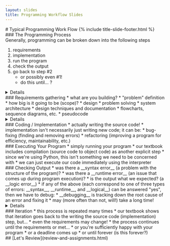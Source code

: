 ```yaml
---
layout: slides
title: Programming Workflow Slides
---
```

<section markdown="block" class="title-slide">
#  Typical Programming Work Flow
{% include title-slide-footer.html %}
</section>

<section markdown="block">
###  The Programming Process
<aside>Generally, programming can be broken down into the following steps</aside>

1. requirements
2. implementation
3. run the program
4. check the output
5. go back to step #2
	* or possibly even #1!
	* do this until... ?

<details markdown="block">
INFO - reconstruct diagram 
</details>
</section>

<section markdown="block">
###  Requirements gathering
* what are you building?
	* "problem" definition
	* how big is it going to be (scope)?
* design 
	* problem solving 
	* system architecture
	* design techniques and documentation
		* flowcharts, sequence diagrams, etc.
		* pseudocode

<details>
QUESTION: flowchart for printing even numbers
QUESTION: pseudocode for printing even numbers
</details>
</section>

<section markdown="block">
###  Coding / Implementation 
* actually writing the source code!
* implementation isn't necessarily just writing new code; it can be:
	* bug-fixing (finding and removing errors) 
	* refactoring (improving a program for efficiency, maintainability, etc.) 
</section>

<section markdown="block">
###  Executing Your Program 
* simply running your program
* our textbook includes compilation (source code to object code) as another explicit step
	* since we're using Python, this isn't something we need to be concerned with
	* we can just execute our code immediately using the interpreter
</section>

<section markdown="block">
###  Checking Output
* was there a __syntax error__ (a problem with the structure of the program)?
* was there a __runtime error__ (an issue that comes up during program execution)?
* is the output what we expected? (a __logic error__)
* if any of the above (each correspond to one of three types of errors: __syntax__, __runtime__, and __logical__) can be answered "yes", then we have to debug:
	* __debugging__ is tracking down the root cause of an error and fixing it
	* may (more often than not, will!) take a long time!

<details markdonw="block">
* QUESTION - what kind of error is forgetting a parentheses?
* QUESTION - what kind of error is adding a number to a string?
</details>
</section>

<section markdown="block">
###  Iteration
* this process is repeated many times
	* our textbook shows that iteration goes back to the writing the source code (implementation) step, but...
	* even the requirements may change!
* the process continues until the requirements or met...
	* or you're sufficiently happy with your program
	* or a deadline comes up
	* or until forever (is this forever?)
</section>

<section markdown="block">
##  [Let's Review](review-and-assignments.html)
</section>
